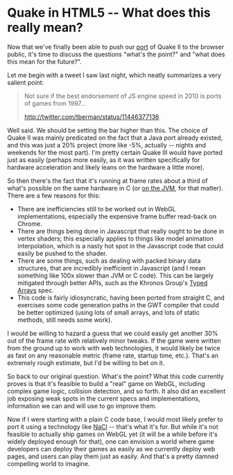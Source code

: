 # Quake in HTML5 -- What does this really mean?

Now that we've finally been able to push our [port] of Quake II to the browser
public, it's time to discuss the questions "what's the point?" and "what does
this mean for the future?".

Let me begin with a tweet I saw last night, which neatly summarizes a very
salient point:

> Not sure if the best endorsement of JS engine speed in 2010 is ports of
> games from 1997...
>
> http://twitter.com/tberman/status/11446377136

Well said. We should be setting the bar higher than this. The choice of Quake
II was mainly predicated on the fact that a Java port already existed, and this
was just a 20% project (more like -5%, actually -- nights and weekends for the
most part). I'm pretty certain Quake III would have ported just as easily
(perhaps more easily, as it was written specifically for hardware acceleration
and likely leans on the hardware a little more).

So then there's the fact that it's running at frame rates about a third of what's
possible on the same hardware in C (or [on the JVM][jake2], for that matter).
There are a few reasons for this:

* There are inefficiencies still to be worked out in WebGL implementations,
  especially the expensive frame buffer read-back on Chrome.
* There are things being done in Javascript that really ought to be done in
  vertex shaders; this especially applies to things like model animation
  interpolation, which is a nasty hot spot in the Javascript code that could
  easily be pushed to the shader.
* There are some things, such as dealing with packed binary data structures,
  that are incredibly inefficient in Javascript (and I mean something like
  100x slower than JVM or C code). This can be largely mitigated through
  better APIs, such as the Khronos Group's [Typed Arrays][typedarrays] spec.
* This code is fairly idiosyncratic, having been ported from straight C, and
  exercises some code generation paths in the GWT compiler that could be
  better optimized (using lots of small arrays, and lots of static methods,
  still needs some work).

I would be willing to hazard a guess that we could easily get another 30%
out of the frame rate with relatively minor tweaks. If the game were written
from the ground up to work with web technologies, it would likely be twice as
fast on any reasonable metric (frame rate, startup time, etc.). That's an
extremely rough estimate, but I'd be willing to bet on it.

So back to our original question. What's the point? What this code currently
proves is that it's feasible to build a "real" game on WebGL, including complex
game logic, collision detection, and so forth. It also did an excellent job
exposing weak spots in the current specs and implementations, information we
can and will use to go improve them.

Now if I were starting with a plain C code base, I would most likely prefer to
port it using a technology like [NaCl][nacl] -- that's what it's for. But while
it's not feasible to actually ship games on WebGL yet (it will be a while
before it's widely deployed enough for that), one can envision a world where
game developers can deploy their games as easily as we currently deploy web
pages, and users can play them just as easily. And that's a pretty damned
compelling world to imagine.

[port]: http://code.google.com/p/quake2-gwt-port/
[jake2]: http://bytonic.de/html/benchmarks.html
[typedarrays]: https://cvs.khronos.org/svn/repos/registry/trunk/public/webgl/doc/spec/TypedArray-spec.html
[nacl]: http://code.google.com/p/nativeclient/

